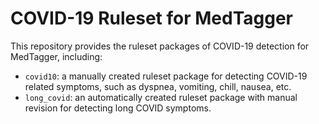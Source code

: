 # COVID-19 Ruleset for MedTagger

This repository provides the ruleset packages of COVID-19 detection for MedTagger, including:

- `covid10`: a manually created ruleset package for detecting COVID-19 related symptoms, such as dyspnea, vomiting, chill, nausea, etc.
- `long_covid`: an automatically created ruleset package with manual revision for detecting long COVID symptoms.
